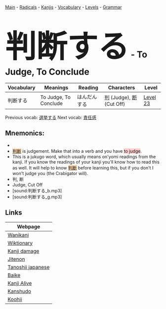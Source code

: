 <style> bigfont {font-size: 100px}</style>
[Main](../README.md) -
[Radicals](../radicals.md) -
[Kanjis](../kanjis.md) -
[Vocabulary](../vocabulary.md) -
[Levels](../levels.md) -
[Grammar](../grammar.md)
# <bigfont> 判断する</bigfont> - To Judge, To Conclude 

| Vocabulary | Meanings | Reading | Characters | Level |
| --- | --- | --- | --- | --- |
| 判断する | To Judge, To Conclude | はんだんする |  [判](../kanjis/判.md) (Judge), [断](../kanjis/断.md) (Cut Off) | [Level 23](../levels/wk_level23.md) |

Previous vocab: [選挙する](選挙する.md) Next vocab: [責任感](責任感.md) 

## Mnemonics:

* 
* <span style="background-color:#fed8b1"> [判断](https://jisho.org/search/判断)</span> is judgement. Make that into a verb and you have <span style="background-color:#ffcccb"> to judge</span>.
* This is a jukugo word, which usually means on'yomi readings from the kanji. If you know the readings of your kanji you'll know how to read this as well. It will help to know <span style="background-color:#fed8b1"> [判断](https://jisho.org/search/判断)</span> before learning this, but if you don't I won't judge you (the Crabigator will).
* 判, 断
* Judge, Cut Off
* [sound:判断する_b.mp3]
* [sound:判断する_g.mp3]


## Links 

| Webpage |
| --- |
| [Wanikani          ](https://www.wanikani.com/kanji/判断する) |
| [Wiktionary        ](https://en.wiktionary.org/wiki/判断する) |
| [Kanji damage      ](http://www.kanjidamage.com/kanji/search?utf8=✓&q=判断する) |
| [Jitenon           ](https://jitenon.com/kanji/判断する) |
| [Tanoshii japanese ](https://www.tanoshiijapanese.com/dictionary/kanji.cfm?k=判断する) |
| [Baike             ](https://baike.baidu.com/item/判断する) |
| [Kanji Alive       ](https://app.kanjialive.com/判断する) |
| [Kanshudo          ](https://www.kanshudo.com/searchmn?q=判断する) |
| [Koohii            ](https://kanji.koohii.com/study/kanji/判断する) |
